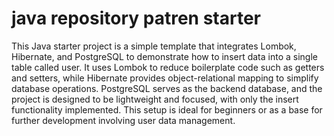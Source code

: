 
# java repository patren starter

This Java starter project is a simple template that integrates Lombok, Hibernate, and PostgreSQL to demonstrate how to insert data into a single table called user. It uses Lombok to reduce boilerplate code such as getters and setters, while Hibernate provides object-relational mapping to simplify database operations. PostgreSQL serves as the backend database, and the project is designed to be lightweight and focused, with only the insert functionality implemented. This setup is ideal for beginners or as a base for further development involving user data management.
